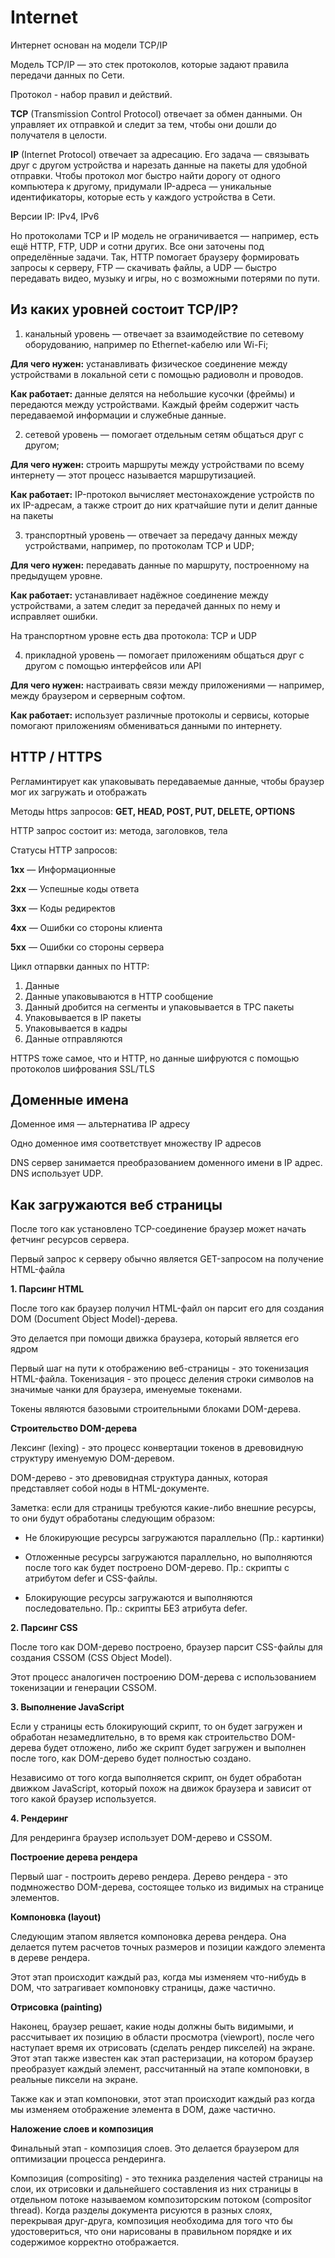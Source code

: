 # Internet 

Интернет основан на модели TCP/IP

Модель TCP/IP — это стек протоколов, которые задают правила передачи данных по Сети.

Протокол - набор правил и действий.

**TCP** (Transmission Control Protocol) отвечает за обмен данными. Он управляет их отправкой и следит за тем, чтобы они дошли до получателя в целости. 

**IP** (Internet Protocol) отвечает за адресацию. Его задача — связывать друг с другом устройства и нарезать данные на пакеты для удобной отправки. Чтобы протокол мог быстро найти дорогу от одного компьютера к другому, придумали IP-адреса — уникальные идентификаторы, которые есть у каждого устройства в Сети.

Версии IP: IPv4, IPv6

Но протоколами TCP и IP модель не ограничивается — например, есть ещё HTTP, FTP, UDP и сотни других. Все они заточены под определённые задачи. Так, HTTP помогает браузеру формировать запросы к серверу, FTP — скачивать файлы, а UDP — быстро передавать видео, музыку и игры, но с возможными потерями по пути.

## Из каких уровней состоит TCP/IP?

1. канальный уровень — отвечает за взаимодействие по сетевому оборудованию, например по Ethernet-кабелю или Wi-Fi;

**Для чего нужен:** устанавливать физическое соединение между устройствами в локальной сети с помощью радиоволн и проводов.

**Как работает:** данные делятся на небольшие кусочки (фреймы) и передаются между устройствами. Каждый фрейм содержит часть передаваемой информации и служебные данные.

2. сетевой уровень — помогает отдельным сетям общаться друг с другом;

**Для чего нужен:** строить маршруты между устройствами по всему интернету — этот процесс называется маршрутизацией.

**Как работает:** IP-протокол вычисляет местонахождение устройств по их IP-адресам, а также строит до них кратчайшие пути и делит данные на пакеты

3. транспортный уровень — отвечает за передачу данных между устройствами, например, по протоколам TCP и UDP;

**Для чего нужен:** передавать данные по маршруту, построенному на предыдущем уровне.

**Как работает:** устанавливает надёжное соединение между устройствами, а затем следит за передачей данных по нему и исправляет ошибки.

На транспортном уровне есть два протокола: TCP и UDP

4. прикладной уровень — помогает приложениям общаться друг с другом с помощью интерфейсов или API

**Для чего нужен:** настраивать связи между приложениями — например, между браузером и серверным софтом.

**Как работает:** использует различные протоколы и сервисы, которые помогают приложениям обмениваться данными по интернету.


## HTTP / HTTPS

Регламинтирует как упаковывать передаваемые данные, чтобы браузер мог их загружать и отображать

Методы https запросов: **GET, HEAD, POST, PUT, DELETE, OPTIONS**

HTTP запрос состоит из: метода, заголовков, тела

Статусы HTTP запросов:

**1xx** — Информационные

**2xx** — Успешные коды ответа

**3xx** — Коды редиректов

**4xx** — Ошибки со стороны клиента

**5xx** — Ошибки со стороны сервера

Цикл отпарвки данных по HTTP:

1. Данные
2. Данные упаковываются в HTTP сообщение
3. Данный дробится на сегменты и упаковывается в TPC пакеты
4. Упаковывается в IP пакеты
5. Упаковывается в кадры
6. Данные отправляются

HTTPS тоже самое, что и HTTP, но данные шифруются с помощью протоколов шифрования SSL/TLS

## Доменные имена

Доменное имя — альтернатива IP адресу

Одно доменное имя соответствует множеству IP адресов

DNS сервер занимается преобразованием доменного имени в IP адрес. DNS использует UDP.

## Как загружаются веб страницы

После того как установлено TCP-соединение браузер может начать фетчинг ресурсов сервера.

Первый запрос к серверу обычно является GET-запросом на получение HTML-файла

**1. Парсинг HTML**

После того как браузер получил HTML-файл он парсит его для создания DOM (Document Object Model)-дерева.

Это делается при помощи движка браузера, который является его ядром

Первый шаг на пути к отображению веб-страницы - это токенизация HTML-файла. Токенизация - это процесс деления строки символов на значимые чанки для браузера, именуемые токенами.

Токены являются базовыми строительными блоками DOM-дерева.

**Строительство DOM-дерева**

Лексинг (lexing) - это процесс конвертации токенов в древовидную структуру именуемую DOM-деревом.

DOM-дерево - это древовидная структура данных, которая представляет собой ноды в HTML-документе.

Заметка: если для страницы требуются какие-либо внешние ресурсы, то они будут обработаны следующим образом:

* Не блокирующие ресурсы загружаются параллельно (Пр.: картинки)

* Отложенные ресурсы загружаются параллельно, но выполняются после того как будет построено DOM-дерево. Пр.: скрипты с атрибутом defer и CSS-файлы.

* Блокирующие ресурсы загружаются и выполняются последовательно. Пр.: скрипты БЕЗ атрибута defer.

**2. Парсинг CSS**

После того как DOM-дерево построено, браузер парсит CSS-файлы для создания CSSOM (CSS Object Model).

Этот процесс аналогичен построению DOM-дерева с использованием токенизации и генерации CSSOM.

**3. Выполнение JavaScript**

Если у страницы есть блокирующий скрипт, то он будет загружен и обработан незамедлительно, в то время как строительство DOM-дерева будет отложено, либо же скрипт будет загружен и выполнен после того, как DOM-дерево будет полностью создано.

Независимо от того когда выполняется скрипт, он будет обработан движком JavaScript, который похож на движок браузера и зависит от того какой браузер используется.

**4. Рендеринг**

Для рендеринга браузер использует DOM-дерево и CSSOM.

**Построение дерева рендера**

Первый шаг - построить дерево рендера. Дерево рендера - это подмножество DOM-дерева, состоящее только из видимых на странице элементов.

**Компоновка (layout)**

Следующим этапом является компоновка дерева рендера. Она делается путем расчетов точных размеров и позиции каждого элемента в дереве рендера.

Этот этап происходит каждый раз, когда мы изменяем что-нибудь в DOM, что затрагивает компоновку страницы, даже частично.

**Отрисовка (painting)**

Наконец, браузер решает, какие ноды должны быть видимыми, и рассчитывает их позицию в области просмотра (viewport), после чего наступает время их отрисовать (сделать рендер пикселей) на экране. Этот этап также известен как этап растеризации, на котором браузер преобразует каждый элемент, рассчитанный на этапе компоновки, в реальные пиксели на экране.

Также как и этап компоновки, этот этап происходит каждый раз когда мы изменяем отображение элемента в DOM, даже частично.

**Наложение слоев и композиция** 

Финальный этап - композиция слоев. Это делается браузером для оптимизации процесса рендеринга.

Композиция (compositing) - это техника разделения частей страницы на слои, их отрисовки и дальнейшего составления из них страницы в отдельном потоке называемом композиторским потоком (compositor thread). Когда разделы документа рисуются в разных слоях, перекрывая друг-друга, композиция необходима для того что бы удостовериться, что они нарисованы в правильном порядке и их содержимое корректно отображается.